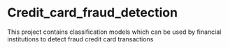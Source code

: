 # Credit_card_fraud_detection
This project contains classification models which can be used by financial institutions to detect fraud credit card transactions
